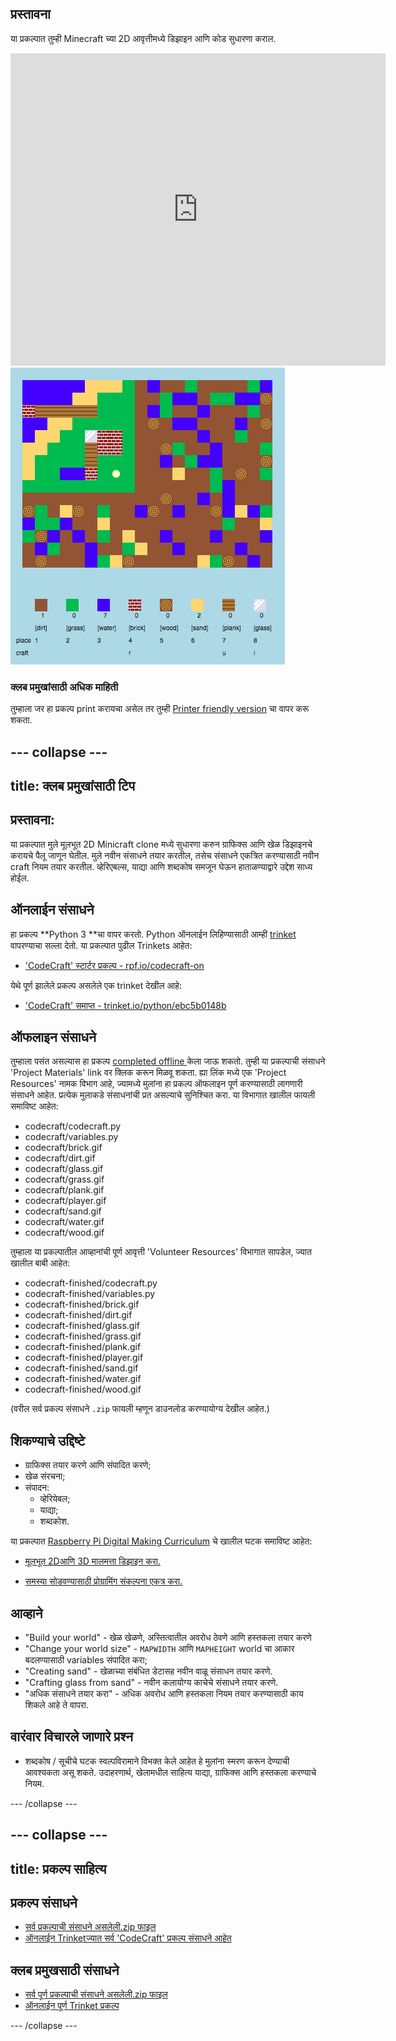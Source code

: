 ## प्रस्तावना

या प्रकल्पात तुम्ही Minecraft च्या 2D आवृत्तीमध्ये डिझाइन आणि कोड सुधारणा कराल.

<div class="trinket">
  <iframe src="https://trinket.io/embed/python/ebc5b0148b?outputOnly=true&start=result" width="600" height="500" frameborder="0" marginwidth="0" marginheight="0" allowfullscreen>
  </iframe>
  <img src="images/craft-finished.png">
</div>

### क्लब प्रमुखांसाठी अधिक माहिती

तुम्हाला जर हा प्रकल्प print करायचा असेल तर तुम्ही [Printer friendly version](https://projects.raspberrypi.org/en/projects/codecraft/print) चा वापर करू शकता.

## \--- collapse \---

## title: क्लब प्रमुखांसाठी टिप

## प्रस्तावना:

या प्रकल्पात मुले मूलभूत 2D Minicraft clone मध्ये सुधारणा करुन ग्राफिक्स आणि खेळ डिझाइनचे करायचे पैलू जाणून घेतील. मुले नवीन संसाधने तयार करतील, तसेच संसाधने एकत्रित करण्यासाठी नवीन craft नियम तयार करतील. व्हेरिएबल्स, याद्या आणि शब्दकोष समजून घेऊन हाताळण्याद्वारे उद्देश साध्य होईल.

## ऑनलाईन संसाधने

हा प्रकल्प **Python 3 **चा वापर करतो. Python ऑनलाईन लिहिण्यासाठी आम्ही [ trinket ](https://trinket.io/)वापरण्याचा सल्ला देतो. या प्रकल्पात पुढील Trinkets आहेत:

+ ['CodeCraft' स्टार्टर प्रकल्प - rpf.io/codecraft-on](http://rpf.io/codecraft-on)

येथे पूर्ण झालेले प्रकल्प असलेले एक trinket देखील आहे:

+ ['CodeCraft' समाप्त - trinket.io/python/ebc5b0148b](https://trinket.io/python/ebc5b0148b)

## ऑफलाइन संसाधने

तुम्हाला पसंत असल्यास हा प्रकल्प [ completed offline ](https://www.codeclubprojects.org/en-GB/resources/python-working-offline/)केला जाऊ शकतो. तुम्ही या प्रकल्पाची संसाधने 'Project Materials' link वर​ क्लिक करून मिळवू शकता. ह्या लिंक मध्ये एक 'Project Resources' नामक विभाग आहे, ज्यामध्ये मुलांना हा प्रकल्प ऑफलाइन पूर्ण करण्यासाठी लागणारी संसाधने आहेत. प्रत्येक मुलाकडे संसाधनांची प्रत असल्याचे सुनिश्चित करा. या विभागात खालील फायली समाविष्ट आहेत:

+ codecraft/codecraft.py
+ codecraft/variables.py
+ codecraft/brick.gif
+ codecraft/dirt.gif
+ codecraft/glass.gif
+ codecraft/grass.gif
+ codecraft/plank.gif
+ codecraft/player.gif
+ codecraft/sand.gif
+ codecraft/water.gif
+ codecraft/wood.gif

तुम्हाला या प्रकल्पातील आव्हानांची पूर्ण आवृत्ती 'Volunteer Resources' विभागात सापडेल, ज्यात खालील बाबी आहेत:

+ codecraft-finished/codecraft.py
+ codecraft-finished/variables.py
+ codecraft-finished/brick.gif
+ codecraft-finished/dirt.gif
+ codecraft-finished/glass.gif
+ codecraft-finished/grass.gif
+ codecraft-finished/plank.gif
+ codecraft-finished/player.gif
+ codecraft-finished/sand.gif
+ codecraft-finished/water.gif
+ codecraft-finished/wood.gif

(वरील सर्व प्रकल्प संसाधने `.zip` फायली म्हणून डाउनलोड करण्यायोग्य देखील आहेत.)

## शिकण्याचे उद्दिष्टे

+ ग्राफिक्स तयार करणे आणि संपादित करणे;
+ खेळ संरचना;
+ संपादन: 
    + व्हेरियेबल;
    + याद्या;
    + शब्दकोश.

या प्रकल्पात [Raspberry Pi Digital Making Curriculum](http://rpf.io/curriculum) चे खालील घटक समाविष्ट आहेत:

+ [मूलभूत 2Dआणि 3D मालमत्ता डिझाइन करा.](https://www.raspberrypi.org/curriculum/design/creator)

+ [समस्या सोडवण्यासाठी प्रोग्रामिंग संकल्पना एकत्र करा.](https://www.raspberrypi.org/curriculum/programming/builder)

## आव्हाने

+ "Build your world" - खेळ खेळणे, अस्तित्वातील अवरोध ठेवणे आणि हस्तकला तयार करणे
+ "Change your world size" - `MAPWIDTH` आणि `MAPHEIGHT` world चा आकार बदलण्यासाठी variables संपादित करा;
+ "Creating sand" - खेळाच्या संबंधित डेटासह नवीन वाळू संसाधन तयार करणे.
+ "Crafting glass from sand" - नवीन कलायोग्य काचेचे संसाधने तयार करणे.
+ "अधिक संसाधने तयार करा" - अधिक अवरोध आणि हस्तकला नियम तयार करण्यासाठी काय शिकले आहे ते वापरा.

## वारंवार विचारले जाणारे प्रश्न

+ शब्दकोष / सूचीचे घटक स्वल्पविरामाने विभक्त केले आहेत हे मुलांना स्मरण करून देण्याची आवश्यकता असू शकते. उदाहरणार्थ, खेलामधील साहित्य याद्या, ग्राफिक्स आणि हस्तकला करण्याचे नियम.

\--- /collapse \---

## \--- collapse \---

## title: प्रकल्प साहित्य

## प्रकल्प संसाधने

+ [सर्व प्रकल्पाची संसाधने असलेली.zip फाइल](resources/codecraft-resources.zip)
+ [ऑनलाईन Trinketज्यात सर्व 'CodeCraft' प्रकल्प संसाधने आहेत](http://rpf.io/codecraft-on)

## क्लब प्रमुखसाठी संसाधने

+ [सर्व पूर्ण प्रकल्पाची संसाधने असलेली.zip फाइल](solutions/codecraft-solution.zip)
+ [ऑनलाईन पूर्ण Trinket प्रकल्प](https://trinket.io/python/ebc5b0148b)

\--- /collapse \---